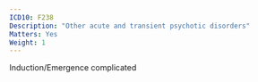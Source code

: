 ```yaml
---
ICD10: F238
Description: "Other acute and transient psychotic disorders"
Matters: Yes
Weight: 1
---
```

Induction/Emergence complicated
